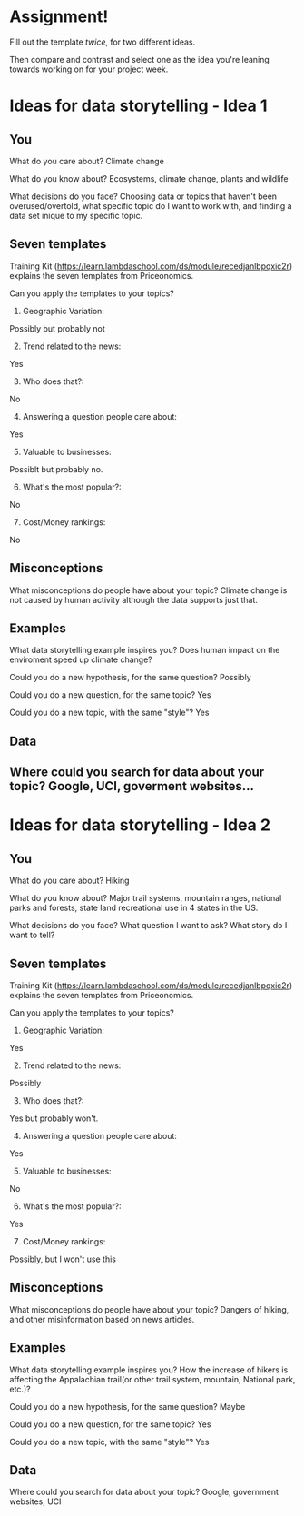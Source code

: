 # Assignment!

Fill out the template *twice*, for two different ideas.

Then compare and contrast and select one as the idea you're leaning towards
working on for your project week.


# Ideas for data storytelling - Idea 1

## You

What do you care about?
Climate change

What do you know about?
Ecosystems, climate change, plants and wildlife

What decisions do you face?
Choosing data or topics that haven't been overused/overtold, what specific topic do I want to work with, and finding a data set inique to my specific topic.  

## Seven templates

Training Kit (https://learn.lambdaschool.com/ds/module/recedjanlbpqxic2r) explains the seven templates from Priceonomics.

Can you apply the templates to your topics? 

1. Geographic Variation:

Possibly but probably not

2. Trend related to the news:

Yes

3. Who does that?:

No

4. Answering a question people care about:

Yes

5. Valuable to businesses:

Possiblt but probably no.

6. What's the most popular?:

No

7. Cost/Money rankings:

No

## Misconceptions

What misconceptions do people have about your topic?
Climate change is not caused by human activity although the data supports just that.

## Examples

What data storytelling example inspires you?
Does human impact on the enviroment speed up climate change?

Could you do a new hypothesis, for the same question?
Possibly

Could you do a new question, for the same topic?
Yes

Could you do a new topic, with the same "style"?
Yes

## Data

Where could you search for data about your topic?
Google, UCI, goverment websites...
---

# Ideas for data storytelling - Idea 2

## You

What do you care about?
Hiking

What do you know about?
Major trail systems, mountain ranges, national parks and forests, state land recreational use in 4 states in the US.

What decisions do you face?
What question I want to ask? What story do I want to tell?

## Seven templates

Training Kit (https://learn.lambdaschool.com/ds/module/recedjanlbpqxic2r) explains the seven templates from Priceonomics.

Can you apply the templates to your topics? 

1. Geographic Variation:

Yes

2. Trend related to the news:

Possibly

3. Who does that?:

Yes but probably won't.

4. Answering a question people care about:

Yes

5. Valuable to businesses:

No

6. What's the most popular?:

Yes

7. Cost/Money rankings:

Possibly, but I won't use this

## Misconceptions

What misconceptions do people have about your topic?
Dangers of hiking, and other misinformation based on news articles. 

## Examples

What data storytelling example inspires you?
How the increase of hikers is affecting the Appalachian trail(or other trail system, mountain, National park, etc.)?

Could you do a new hypothesis, for the same question?
Maybe

Could you do a new question, for the same topic?
Yes

Could you do a new topic, with the same "style"?
Yes

## Data

Where could you search for data about your topic?
Google, government websites, UCI
